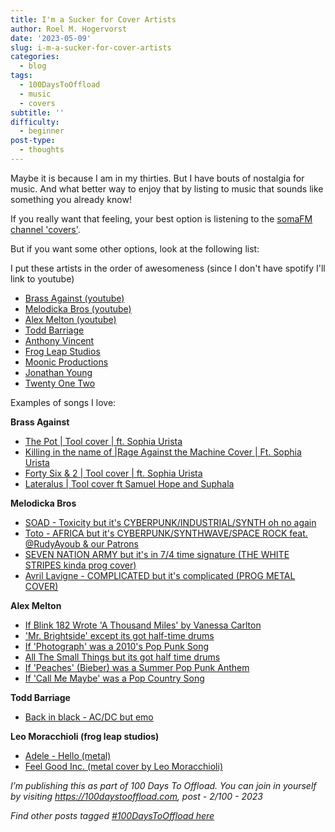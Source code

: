 ```yaml
---
title: I'm a Sucker for Cover Artists
author: Roel M. Hogervorst
date: '2023-05-09'
slug: i-m-a-sucker-for-cover-artists
categories:
  - blog
tags:
  - 100DaysToOffload
  - music
  - covers
subtitle: ''
difficulty:
  - beginner
post-type:
  - thoughts
---
```


<!--
tags: 100DaysToOffload


Once you have published an article, don’t forget to post a link on your social media with the hashtag #100DaysToOffload

 -->

Maybe it is because I am in my thirties. But I have bouts of nostalgia for music. And what better way to enjoy that by listing to music that sounds like something you already know!

If you really want that feeling, your best option is listening to the [somaFM channel 'covers'](https://somafm.com/player/#/now-playing/covers "Songs you know, by artists you don't"). 

But if you want some other options, look at the following list:

I put these artists in the order of awesomeness (since I don't have spotify I'll link to youtube)

- [Brass Against (youtube)](https://www.youtube.com/@BrassAgainst)
- [Melodicka Bros (youtube)](https://www.youtube.com/@MelodickaBros)
- [Alex Melton (youtube)](https://www.youtube.com/@AlexMelton)
- [Todd Barriage](https://www.youtube.com/@toddbarriage)
- [Anthony Vincent](https://www.youtube.com/@TenSecondSongs)
- [Frog Leap Studios](https://www.youtube.com/@leolego)
- [Moonic Productions](https://www.youtube.com/@moonicproductions)
- [Jonathan Young](https://www.youtube.com/@jonathanymusic)
- [Twenty One Two](https://www.youtube.com/@twentyonetwose)


Examples of songs I love:

**Brass Against** 
- [The Pot | Tool cover | ft. Sophia Urista](https://www.youtube.com/watch?v=8zfYO9sZjrE)
- [Killing in the name of |Rage Against the Machine Cover | Ft. Sophia Urista ](https://www.youtube.com/watch?v=bGV1xYJFAEI)
- [Forty Six & 2 | Tool cover | ft. Sophia Urista](https://www.youtube.com/watch?v=3GCZYsBBpf0)
- [Lateralus | Tool cover ft Samuel Hope and Suphala](https://www.youtube.com/watch?v=3Dr6ZlcR6Fo)


**Melodicka Bros**
- [SOAD - Toxicity but it's CYBERPUNK/INDUSTRIAL/SYNTH oh no again](https://www.youtube.com/watch?v=NUOPQgxeqyM)
- [ Toto - AFRICA but it's CYBERPUNK/SYNTHWAVE/SPACE ROCK feat. @RudyAyoub & our Patrons ](https://www.youtube.com/watch?v=BD-5YvN-7gM)
- [SEVEN NATION ARMY but it's in 7/4 time signature (THE WHITE STRIPES kinda prog cover)](https://www.youtube.com/watch?v=b40n3MQBqgk)
- [Avril Lavigne - COMPLICATED but it's complicated (PROG METAL COVER)](https://www.youtube.com/watch?v=NMJVAkfIxKg)



**Alex Melton**
- [If Blink 182 Wrote 'A Thousand Miles' by Vanessa Carlton](https://www.youtube.com/watch?v=8VUz5bmUVPw)
- ['Mr. Brightside' except its got half-time drums](https://www.youtube.com/watch?v=AxcjGSCAfk0)
- [ If 'Photograph' was a 2010's Pop Punk Song ](https://www.youtube.com/watch?v=nM8JONkD8h4)
- [ All The Small Things but its got half time drums ](https://www.youtube.com/watch?v=K9bTLYx-_8s)
- [ If 'Peaches' (Bieber) was a Summer Pop Punk Anthem ](https://www.youtube.com/watch?v=tvaA3Lq6rHY)
- [If 'Call Me Maybe' was a Pop Country Song](https://www.youtube.com/watch?v=S-oGeuXyXfU)

**Todd Barriage** 

- [Back in black - AC/DC but emo](https://www.youtube.com/watch?v=ZES4XU1fTjE)


**Leo Moracchioli (frog leap studios)**
- [Adele - Hello (metal)](https://www.youtube.com/watch?v=LtQUJMBH8uE)
- [ Feel Good Inc. (metal cover by Leo Moracchioli) ](https://www.youtube.com/watch?v=yNENVZFHutQ)



*I’m publishing this as part of 100 Days To Offload. You can join in yourself by visiting https://100daystooffload.com, post - 2/100 - 2023*

*Find other posts tagged  [#100DaysToOffload here](https://notes.rmhogervorst.nl/tags/100DaysToOffload/)*
